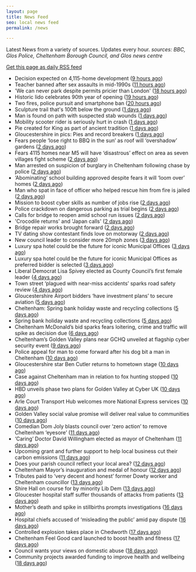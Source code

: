 ```yaml
---
layout: page
title: News Feed
seo: local news feed
permalink: /news

---
```


Latest News from a variety of sources. Updates every hour.
_sources: BBC, Glos Police, Cheltenham Borough Council, and Glos news centre_

[Get this page as daily RSS feed](/daily.rss)

<!-- news_marker starts -->
- Decision expected on 4,115-home development ([9 hours ago](https://www.bbc.com/news/articles/c2d5nld906po))
- Teacher banned after sex assaults in mid-1990s ([11 hours ago](https://www.bbc.com/news/articles/c0mr40430ego))
- 'We can never park despite permits pricier than London' ([18 hours ago](https://www.bbc.com/news/articles/cq544x9z6xqo))
- Historic lido celebrates 90th year of opening ([19 hours ago](https://www.bbc.com/news/articles/ce39nny2212o))
- Two fires, police pursuit and smartphone ban ([20 hours ago](https://www.bbc.com/news/articles/cd62jl7j2z5o))
- Sculpture trail that's 100ft below the ground ([1 days ago](https://www.bbc.com/news/articles/cgq335gp951o))
- Man is found on path with suspected stab wounds ([1 days ago](https://www.bbc.com/news/articles/c5yxl0lxv4lo))
- Mobility scooter rider is seriously hurt in crash ([1 days ago](https://www.bbc.com/news/articles/cx2eqqnx4zlo))
- Pie created for King as part of ancient tradition ([1 days ago](https://www.bbc.com/news/articles/ckgxxnve341o))
- Gloucestershire in pics: Pies and record breakers ([1 days ago](https://www.bbc.com/news/articles/clyvvpgg4xyo))
- Fears people ‘lose right to BBQ in the sun’ as roof will ‘overshadow’ gardens ([2 days ago](https://gloucesternewscentre.co.uk/fears-people-lose-right-to-bbq-in-the-sun-as-roof-will-overshadow-gardens/))
- Fears 4115 homes near M5 will have ‘disastrous’ effect on area as seven villages fight scheme ([2 days ago](https://gloucesternewscentre.co.uk/fears-4115-homes-near-m5-will-have-disastrous-effect-on-area-as-seven-villages-fight-scheme/))
- Man arrested on suspicion of burglary in Cheltenham following chase by police ([2 days ago](https://gloucesternewscentre.co.uk/man-arrested-on-suspicion-of-burglary-in-cheltenham-following-chase-by-police/))
- ‘Abominating’ school building approved despite fears it will ‘loom over’ homes ([2 days ago](https://gloucesternewscentre.co.uk/abominating-school-building-approved-despite-fears-it-will-loom-over-homes/))
- Man who spat in face of officer who helped rescue him from fire is jailed ([2 days ago](https://gloucesternewscentre.co.uk/man-who-spat-in-face-of-officer-who-helped-rescue-him-from-fire-is-jailed/))
- Mission to boost cyber skills as number of jobs rise ([2 days ago](https://www.bbc.com/news/articles/cp9200y2km0o))
- Police crackdown on dangerous parking as trial begins ([2 days ago](https://www.bbc.com/news/articles/c628gp87jljo))
- Calls for bridge to reopen amid school run issues ([2 days ago](https://www.bbc.com/news/articles/c7877jd3dw3o))
- 'Crocodile returns' and 'Japan calls' ([2 days ago](https://www.bbc.com/news/articles/clynl44237wo))
- Bridge repair works brought forward ([2 days ago](https://www.bbc.com/news/articles/c8repy53ezyo))
- TV dating show contestant finds love on motorway ([2 days ago](https://www.bbc.com/news/articles/cn84y0wnz2po))
- New council leader to consider more 20mph zones ([3 days ago](https://www.bbc.com/news/articles/c1kvvdv71m4o))
- Luxury spa hotel could be the future for iconic Municipal Offices ([3 days ago](https://gloucesternewscentre.co.uk/luxury-spa-hotel-could-be-the-future-for-iconic-municipal-offices/))
- Luxury spa hotel could be the future for iconic Municipal Offices as preferred bidder is selected ([3 days ago](https://www.cheltenham.gov.uk/news/article/3014/luxury_spa_hotel_could_be_the_future_for_iconic_municipal_offices_as_preferred_bidder_is_selected))
- Liberal Democrat Lisa Spivey elected as County Council’s first female leader ([4 days ago](https://gloucesternewscentre.co.uk/liberal-democrat-lisa-spivey-elected-as-county-councils-first-female-leader/))
- Town street ‘plagued with near-miss accidents’ sparks road safety review ([4 days ago](https://gloucesternewscentre.co.uk/town-street-plagued-with-near-miss-accidents-sparks-road-safety-review/))
- Gloucestershire Airport bidders ‘have investment plans’ to secure aviation ([5 days ago](https://gloucesternewscentre.co.uk/gloucestershire-airport-bidders-have-investment-plans-to-secure-aviation/))
- Cheltenham: Spring bank holiday waste and recycling collections ([5 days ago](https://gloucesternewscentre.co.uk/cheltenham-spring-bank-holiday-waste-and-recycling-collections/))
- Spring bank holiday waste and recycling collections ([5 days ago](https://www.cheltenham.gov.uk/news/article/3013/spring_bank_holiday_waste_and_recycling_collections))
- Cheltenham McDonald’s bid sparks fears loitering, crime and traffic will spike as decision due ([6 days ago](https://gloucesternewscentre.co.uk/cheltenham-mcdonalds-bid-sparks-fears-loitering-crime-and-traffic-will-spike-as-decision-due/))
- Cheltenham’s Golden Valley plans near GCHQ unveiled at flagship cyber security event ([9 days ago](https://gloucesternewscentre.co.uk/cheltenhams-golden-valley-plans-near-gchq-unveiled-at-flagship-cyber-security-event/))
- Police appeal for man to come forward after his dog bit a man in Cheltenham ([10 days ago](https://gloucesternewscentre.co.uk/police-appeal-for-man-to-come-forward-after-his-dog-bit-a-man-in-cheltenham/))
- Gloucestershire star Ben Cutler returns to hometown stage ([10 days ago](https://gloucesternewscentre.co.uk/gloucestershire-star-ben-cutler-returns-to-hometown-stage/))
- Case against Cheltenham man in relation to fox hunting stopped ([10 days ago](https://gloucesternewscentre.co.uk/case-against-cheltenham-man-in-relation-to-fox-hunting-stopped/))
- HBD unveils phase two plans for Golden Valley at Cyber UK ([10 days ago](https://www.cheltenham.gov.uk/news/article/3012/hbd_unveils_phase_two_plans_for_golden_valley_at_cyber_uk))
- Arle Court Transport Hub welcomes more National Express services ([10 days ago](https://gloucesternewscentre.co.uk/arle-court-transport-hub-welcomes-more-national-express-services/))
- Golden Valley social value promise will deliver real value to communities ([10 days ago](https://www.cheltenham.gov.uk/news/article/3011/golden_valley_social_value_promise_will_deliver_real_value_to_communities))
- Comedian Dom Joly blasts council over ‘zero action’ to remove Cheltenham ‘eyesore’ ([11 days ago](https://gloucesternewscentre.co.uk/comedian-dom-joly-blasts-council-over-zero-action-to-remove-cheltenham-eyesore/))
- ‘Caring’ Doctor David Willingham elected as mayor of Cheltenham ([11 days ago](https://gloucesternewscentre.co.uk/caring-doctor-david-willingham-elected-as-mayor-of-cheltenham/))
- Upcoming grant and further support to help local business cut their carbon emissions ([11 days ago](https://www.cheltenham.gov.uk/news/article/3010/upcoming_grant_and_further_support_to_help_local_business_cut_their_carbon_emissions))
- Does your parish council reflect your local area? ([12 days ago](https://www.cheltenham.gov.uk/news/article/3009/does_your_parish_council_reflect_your_local_area))
- Cheltenham Mayor’s inauguration and medal of honour ([12 days ago](https://www.cheltenham.gov.uk/news/article/3008/cheltenham_mayors_inauguration_and_medal_of_honour))
- Tributes paid to ‘very decent and honest’ former Dowty worker and Cheltenham councillor ([13 days ago](https://gloucesternewscentre.co.uk/tributes-paid-to-very-decent-and-honest-former-dowty-worker-and-cheltenham-councillor/))
- Shire Hall on course for by minority Lib Dem ([13 days ago](https://gloucesternewscentre.co.uk/shire-hall-on-course-for-by-minority-lib-dem/))
- Gloucester hospital staff suffer thousands of attacks from patients ([13 days ago](https://gloucesternewscentre.co.uk/gloucester-hospital-staff-suffer-thousands-of-attacks-from-patients/))
- Mother’s death and spike in stillbirths prompts investigations ([16 days ago](https://gloucesternewscentre.co.uk/mothers-death-and-spike-in-stillbirths-prompts-investigations/))
- Hospital chiefs accused of ‘misleading the public’ amid pay dispute ([16 days ago](https://gloucesternewscentre.co.uk/hospital-chiefs-accused-of-misleading-the-public-amid-pay-dispute/))
- Controlled explosion takes place in Chedworth ([17 days ago](https://gloucesternewscentre.co.uk/controlled-explosion-takes-place-in-chedworth/))
- Cheltenham Feel Good card launched to boost health and fitness ([17 days ago](https://www.cheltenham.gov.uk/news/article/3007/cheltenham_feel_good_card_launched_to_boost_health_and_fitness))
- Council wants your views on domestic abuse ([18 days ago](https://gloucesternewscentre.co.uk/council-wants-your-views-on-domestic-abuse/))
- Community projects awarded funding to improve health and wellbeing ([18 days ago](https://www.cheltenham.gov.uk/news/article/3006/community_projects_awarded_funding_to_improve_health_and_wellbeing))

<!-- news_marker ends -->
